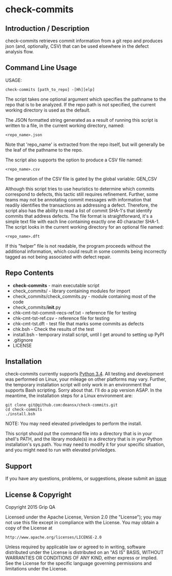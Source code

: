 check-commits
=========================

Introduction / Description
----------------------

check-commits retrieves commit information from a git repo and produces json
(and, optionally, CSV) that can be used elsewhere in the defect analysis
flow.

Command Line Usage
----------------------

USAGE:

    check-commits [path_to_repo] -[Hh][elp]

The script takes one optional argument which specifies the pathname to the
repo that is to be analyzed. If the repo path is not specified, the current
working directory is used as the default.

The JSON formatted string generated as a result of running this script is
written to a file, in the current working directory, named:

    <repo_name>.json

Note that 'repo_name' is extracted from the repo itself, but will generally
be the leaf of the pathname to the repo.

The script also supports the option to produce a CSV file named:

    <repo_name>.csv

The generation of the CSV file is gated by the global variable: GEN_CSV

Although this script tries to use heuristics to determine which commits
correspond to defects, this tactic still requires refinement. Further, some
teams may not be annotating commit messages with information that readily
identifies the transactions as addressing a defect.  Therefore, the script
also has the ability to read a list of commit SHA-1's that identify commits
that address defects. The file format is straightforward, it's a simple text
file with each line containing exactly one 40 character SHA-1.  The script
looks in the current working directory for an optional file named:

    <repo_name>.dft

If this "helper" file is not readable, the program proceeds without the
additional information, which could result in some commits being incorrectly
tagged as not being associated with defect repair.

Repo Contents
----------------------

* **check-commits** - main executable script
* check_commits/ - library containing modules for import
* check_commits/check_commits.py - module containing most of the code
* check_commits/__init__.py
* chk-cmt-tst-commit-recs-ref.txt - reference file for testing
* chk-cmt-tst-ref.csv - reference file for testing
* chk-cmt-tst.dft - test file that marks some commits as defects
* chk.bsh - Check the results of the test
* install.bsh - temporary install script, until I get around to setting up PyPI
* .gitignore
* LICENSE



Installation
----------------------

check-commits currently supports
[Python 3.4](https://www.python.org/downloads/).
All testing and development was performed on Linux, your mileage on other
platforms may vary. Further, the temporary installation script will only work
in an environment that supports Bash scripting. Sorry about that. I'll do
a pip version ASAP. In the meantime, the installation steps for a Linux
environment are:

    git clone git@github.com:deansx/check-commits.git
    cd check-commits
    ./install.bsh

NOTE: You may need elevated priveledges to perform the install.

This script should put the command file into a directory that is in your
shell's PATH, and the library module(s) in a directory that is in your Python
installation's sys.path. You may need to modify it for your specific situation,
and you might need to run with elevated priviledges.


Support
----------------------

If you have any questions, problems, or suggestions, please submit an
[issue](../../issues)

License & Copyright
----------------------

Copyright 2015 Grip QA

Licensed under the Apache License, Version 2.0 (the "License");
you may not use this file except in compliance with the License.
You may obtain a copy of the License at

    http://www.apache.org/licenses/LICENSE-2.0

Unless required by applicable law or agreed to in writing, software
distributed under the License is distributed on an "AS IS" BASIS,
WITHOUT WARRANTIES OR CONDITIONS OF ANY KIND, either express or implied.
See the License for the specific language governing permissions and
limitations under the License.
